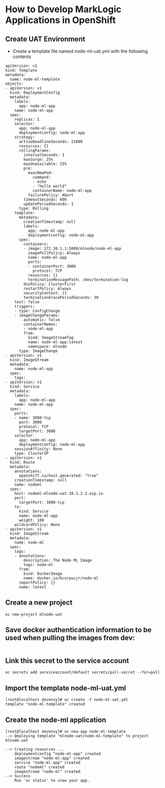 # How to Develop MarkLogic Applications in OpenShift

## Create UAT Environment

- Create a template file named node-ml-uat.yml with the following contents

```
apiVersion: v1
kind: Template
metadata:
  name: node-ml-template 
objects:
- apiVersion: v1
  kind: DeploymentConfig
  metadata:
    labels:
      app: node-ml-app
    name: node-ml-app
  spec:
    replicas: 1
    selector:
      app: node-ml-app
      deploymentconfig: node-ml-app
    strategy:
      activeDeadlineSeconds: 21600
      resources: {}
      rollingParams:
        intervalSeconds: 1
        maxSurge: 25%
        maxUnavailable: 25%
        pre:
          execNewPod:
            command:
            - echo
            - "hello world"
            containerName: node-ml-app
          failurePolicy: Abort
        timeoutSeconds: 600
        updatePeriodSeconds: 1
      type: Rolling
    template:
      metadata:
        creationTimestamp: null
        labels:
          app: node-ml-app
          deploymentconfig: node-ml-app
      spec:
        containers:
        - image: 172.30.1.1:5000/mlnode/node-ml-app
          imagePullPolicy: Always
          name: node-ml-app
          ports:
          - containerPort: 3000
            protocol: TCP
          resources: {}
          terminationMessagePath: /dev/termination-log
        dnsPolicy: ClusterFirst
        restartPolicy: Always
        securityContext: {}
        terminationGracePeriodSeconds: 30
    test: false
    triggers:
    - type: ConfigChange
    - imageChangeParams:
        automatic: false
        containerNames:
        - node-ml-app
        from:
          kind: ImageStreamTag
          name: node-ml-app:latest
          namespace: mlnode
      type: ImageChange
- apiVersion: v1
  kind: ImageStream
  metadata:
    name: node-ml-app
  spec:
    tags:
- apiVersion: v1
  kind: Service
  metadata:
    labels:
      app: node-ml-app
    name: node-ml-app
  spec:
    ports:
    - name: 3000-tcp
      port: 3000
      protocol: TCP
      targetPort: 3000
    selector:
      app: node-ml-app
      deploymentconfig: node-ml-app
    sessionAffinity: None
    type: ClusterIP
- apiVersion: v1
  kind: Route
  metadata:
    annotations:
      openshift.io/host.generated: "true"
    creationTimestamp: null
    name: nodeml
  spec:
    host: nodeml-mlnode-uat.10.1.2.2.nip.io
    port:
      targetPort: 3000-tcp
    to:
      kind: Service
      name: node-ml-app
      weight: 100
    wildcardPolicy: None
- apiVersion: v1
  kind: ImageStream
  metadata:
    name: node-ml
  spec:
    tags:
    - annotations:
        description: The Node ML Image
        tags: node-ml
      from:
        kind: DockerImage
        name: docker.io/bcorpusjr/node-ml
      importPolicy: {}
      name: latest
```

## Create a new project 

```
oc new-project mlnode-uat
```

## Save docker authentication information to be used when pulling the images from dev:

```oc secrets new-dockercfg pull-secret --docker-server=172.30.1.1:5000 --docker-username=admin --docker-password=$(oc whoami -t) --docker-email=admin@example.com
```

## Link this secret to the service account

```
oc secrets add serviceaccount/default secrets/pull-secret --for=pull
```
## Import the template node-ml-uat.yml

```
[root@localhost devenvy]# oc create -f node-ml-uat.yml 
template "node-ml-template" created
```

## Create the node-ml application

```
[root@localhost devenvy]# oc new-app node-ml-template
--> Deploying template "mlnode-uat/node-ml-template" to project mlnode-uat

--> Creating resources ...
    deploymentconfig "node-ml-app" created
    imagestream "node-ml-app" created
    service "node-ml-app" created
    route "nodeml" created
    imagestream "node-ml" created
--> Success
    Run 'oc status' to view your app.
```
